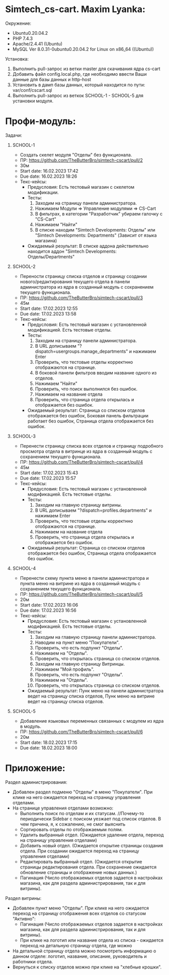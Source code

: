 # Simtech_cs-cart. Maxim Lyanka:
 
Окружение:
  - Ubuntu0.20.04.2
  - PHP 7.4.3
  - Apache/2.4.41 (Ubuntu)
  - MySQL Ver 8.0.31-0ubuntu0.20.04.2 for Linux on x86_64 ((Ubuntu))
  
Установка:
  1. Выполнить pull-запрос из ветки master для скачивания ядра cs-cart
  2. Добавить файл config.local.php, где необходимо ввести Ваши данные для базы данных и http-host
  3. Установить в дамп базы данных, который находится по пути: var/conf/cscart.sql
  4. Выполнить pull-запрос из веткок SCHOOL-1 - SCHOOL-5 для установки модуля.
  
# Профи-модуль:
Задачи: 

  1. SCHOOL-1
     - Создать скелет модуля "Отделы" без функционала.
     - ПР: https://github.com/TheButterBro/simtech-cscart/pull/2
     - 30м
     - Start date: 16.02.2023 17:42
     - Due date: 16.02.2023 18:26
     - Текс-кейсы: 
       - Предусловия: Есть тестовый магазин с скелетом модификации.
       - Тесты: 
         1. Заходим на страницу панели администратора.
         2. Нажимаем Модули => Управление модулями => CS-Cart
         3. В фильтрах, в категории "Разработчик" убираем галочку с "CS-Cart"
         4. Нажимаем "Найти"
         5. В списке находим "Simtech Developments: Отделы" или "Simtech Developments: Departments" (Зависит от языка магазина)
       - Ожидаемый результат: В списке аддона действительно находится аддон "Simtech Developments: Отделы/Departments"
  
  2. SCHOOL-2
     - Перености страницу списка отделов и страницу создании нового/редактирования текущего отдела в панели администратора из ядра в созданный модуль с сохранением текущего функционала. 
     - ПР: https://github.com/TheButterBro/simtech-cscart/pull/3
     - 45м
     - Start date: 17.02.2023 12:55
     - Due date: 17.02.2023 13:58
     - Текс-кейсы:
       - Предусловия: Есть тестовый магазин с установленной модификацией. Есть тестовые отделы.
       - Тесты: 
         1. Заходим на страницу панели администратора.
         2. В URL дописываем "?dispatch=usergroups.manage_departments" и нажимаем Enter
         3. Проверить, что тестовые отделы корректнно отображаются на странице.
         4. В боковой панели фильтров вводим название одного из отделов.
         5. Нажимаем "Найти"
         6. Проверить, что поиск выполнился без ошибок.
         7. Нажимаем на название отдела
         8. Проверить, что страница отдела открылась и отображается без ошибок.
       - Ожидаемый результат: Страница со списком отделов отображается без ошибок, Боковая панель фильтрации работает без ошибок, Страница отдела отображается без ошибок.
   
  3. SCHOOL-3
     - Перенести страницу списка всех отделов и страницу подробного просмотра отдела в витринце из ядра в созданный модуль с сохранением текущего функционала.
     - ПР: https://github.com/TheButterBro/simtech-cscart/pull/4
     - 45м
     - Start date: 17.02.2023 15:43
     - Due date: 17.02.2023 15:57
     - Текс-кейсы:
       - Предусловия: Есть тестовый магазин с установленной модификацией. Есть тестовые отделы.
       - Тесты: 
         1. Заходим на главную страницу витрины.
         2. В URL дописываем "?dispatch=profiles.departments" и нажимаем Enter
         3. Проверить, что тестовые отделы корректнно отображаются на странице.
         4. Нажимаем на название отдела
         5. Проверить, что страница отдела открылась и отображается без ошибок.
       - Ожидаемый результат: Страница со списком отделов отображается без ошибок, Страница отдела отображается без ошибок.
  
  4. SCHOOL-4
     - Перенести схему пункта меню в панели администратора и пункта меню на витрине из ядра в созданный модуль с сохранением текущего функционала.
     - ПР: https://github.com/TheButterBro/simtech-cscart/pull/5
     - 20м
     - Start date: 17.02.2023 16:06
     - Due date: 17.02.2023 16:56
     - Текс-кейсы:
       - Предусловия: Есть тестовый магазин с установленной модификацией. Есть тестовые отделы.
       - Тесты: 
         1. Заходим на главную страницу панели администратора.
         2. Наводим на пункт меню "Покупатели".
         3. Проверить, что есть подпункт "Отделы".
         4. Нажимаем на "Отделы".
         5. Проверить, что открылась страница со списком отделов.
         6. Заходим на главную страницу Витринцы.
         2. Нажимаем "Мой профиль".
         3. Проверить, что есть подпункт "Отделы".
         4. Нажимаем на "Отделы".
         5. Проверить, что открылась страница со списком отделов.
       - Ожидаемый результат: Пунк меню на панели администратора ведет на страницу списка отделов, Пунк меню на витрине ведет на страницу списка отделов.
    
  5. SCHOOL-5
     - Добавление языковых переменных связанных с модулем из ядра в модуль.
     - ПР: https://github.com/TheButterBro/simtech-cscart/pull/6
     - 20м
     - Start date: 18.02.2023 17:15
     - Due date: 18.02.2023 18:00
    
# Приложение:
Раздел администрирования:

  - Добавлен раздел подменю "Отделы" в меню "Покупатели". При клике на него ожидается переход на страницу управления отделами.
  - На странице управления отделами возможно:
      - Выполнить поиск по отделам и их статусам. //Почему-то периодически Sidebar с поиском уезжает под список отделов. В чем причина, я, к сожалению, не смог выяснить
      - Сортировать отделы по отображаемым полям.
      - Удалить выбранный отдел. (Ожидается удаление отдела, переход на страницу управления отделами)
      - Добавить новый отдел. (Ожидается открытие страницы создания отдела. При создании ожидается переход на страницу управления отделами)
      - Редактировать выбранный отдел. (Ожидается открытие страницы редактирования отдела. При сохранение ожидается обновление страницы и отображение новых данных.)
      - Пагинация (Число отображаемых отделов задается в настройках магазина, как для раздела администрирования, так и для витрины).
      
Раздел витрины:

  - Добавлен пункт меню "Отделы". При клике на него ожидается переход на страницу отображения всех отделов со статусом "Активно":
      - Пагинация (Число отображаемых отделов задается в настройках магазина, как для раздела администрирования, так и для витрины).
      - При клике на логотип или название отдела из списка - ожидается переход на детальную страницу отдела, где можно 
  - На детальной страницу отдела можно посмотреть информацию о данном отделе: логотип, название, описание, руководитель и работники отдела.
  - Вернуться к списку отделов можно при клике на "хлебные крошки".

    
